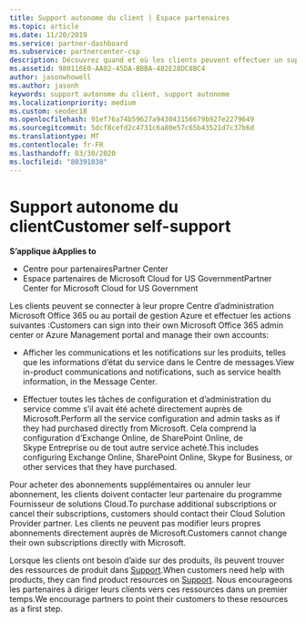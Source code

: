 ```yaml
---
title: Support autonome du client | Espace partenaires
ms.topic: article
ms.date: 11/20/2019
ms.service: partner-dashboard
ms.subservice: partnercenter-csp
description: Découvrez quand et où les clients peuvent effectuer un support autonome pour gérer leurs propres comptes et lorsqu’ils doivent contacter leur partenaire de fournisseur de solutions Cloud.
ms.assetid: 980116E0-AA02-45DA-BBBA-482E28DC8BC4
author: jasonwhowell
ms.author: jasonh
keywords: support autonome du client, support autonome
ms.localizationpriority: medium
ms.custom: seodec18
ms.openlocfilehash: 91ef76a74b59627a943043156679b927e2279649
ms.sourcegitcommit: 5dcf8cefd2c4731c6a80e57c65b43521d7c37b6d
ms.translationtype: MT
ms.contentlocale: fr-FR
ms.lasthandoff: 03/30/2020
ms.locfileid: "80391038"
---
```

# <a name="customer-self-support"></a><span data-ttu-id="b7b78-104">Support autonome du client</span><span class="sxs-lookup"><span data-stu-id="b7b78-104">Customer self-support</span></span>

<span data-ttu-id="b7b78-105">**S’applique à**</span><span class="sxs-lookup"><span data-stu-id="b7b78-105">**Applies to**</span></span>

-  <span data-ttu-id="b7b78-106">Centre pour partenaires</span><span class="sxs-lookup"><span data-stu-id="b7b78-106">Partner Center</span></span>
-  <span data-ttu-id="b7b78-107">Espace partenaires de Microsoft Cloud for US Government</span><span class="sxs-lookup"><span data-stu-id="b7b78-107">Partner Center for Microsoft Cloud for US Government</span></span>


<span data-ttu-id="b7b78-108">Les clients peuvent se connecter à leur propre Centre d’administration Microsoft Office 365 ou au portail de gestion Azure et effectuer les actions suivantes :</span><span class="sxs-lookup"><span data-stu-id="b7b78-108">Customers can sign into their own Microsoft Office 365 admin center or Azure Management portal and manage their own accounts:</span></span>

-   <span data-ttu-id="b7b78-109">Afficher les communications et les notifications sur les produits, telles que les informations d’état du service dans le Centre de messages.</span><span class="sxs-lookup"><span data-stu-id="b7b78-109">View in-product communications and notifications, such as service health information, in the Message Center.</span></span>

-   <span data-ttu-id="b7b78-110">Effectuer toutes les tâches de configuration et d’administration du service comme s’il avait été acheté directement auprès de Microsoft.</span><span class="sxs-lookup"><span data-stu-id="b7b78-110">Perform all the service configuration and admin tasks as if they had purchased directly from Microsoft.</span></span> <span data-ttu-id="b7b78-111">Cela comprend la configuration d’Exchange&nbsp;Online, de SharePoint&nbsp;Online, de Skype&nbsp;Entreprise ou de tout autre service acheté.</span><span class="sxs-lookup"><span data-stu-id="b7b78-111">This includes configuring Exchange Online, SharePoint Online, Skype for Business, or other services that they have purchased.</span></span>

<span data-ttu-id="b7b78-112">Pour acheter des abonnements supplémentaires ou annuler leur abonnement, les clients doivent contacter leur partenaire du programme Fournisseur de solutions Cloud.</span><span class="sxs-lookup"><span data-stu-id="b7b78-112">To purchase additional subscriptions or cancel their subscriptions, customers should contact their Cloud Solution Provider partner.</span></span> <span data-ttu-id="b7b78-113">Les clients ne peuvent pas modifier leurs propres abonnements directement auprès de Microsoft.</span><span class="sxs-lookup"><span data-stu-id="b7b78-113">Customers cannot change their own subscriptions directly with Microsoft.</span></span>

<span data-ttu-id="b7b78-114">Lorsque les clients ont besoin d’aide sur des produits, ils peuvent trouver des ressources de produit dans [Support](https://partnercenter.microsoft.com/partner/support).</span><span class="sxs-lookup"><span data-stu-id="b7b78-114">When customers need help with products, they can find product resources on [Support](https://partnercenter.microsoft.com/partner/support).</span></span> <span data-ttu-id="b7b78-115">Nous encourageons les partenaires à diriger leurs clients vers ces ressources dans un premier temps.</span><span class="sxs-lookup"><span data-stu-id="b7b78-115">We encourage partners to point their customers to these resources as a first step.</span></span>

 

 



